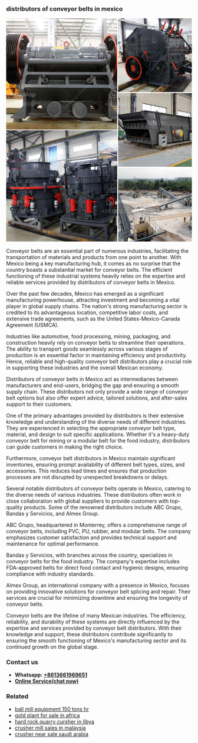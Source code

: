 <h3>distributors of conveyor belts in mexico</h3><img src='1706768118.jpg' alt=''><p>Conveyor belts are an essential part of numerous industries, facilitating the transportation of materials and products from one point to another. With Mexico being a key manufacturing hub, it comes as no surprise that the country boasts a substantial market for conveyor belts. The efficient functioning of these industrial systems heavily relies on the expertise and reliable services provided by distributors of conveyor belts in Mexico.</p><p>Over the past few decades, Mexico has emerged as a significant manufacturing powerhouse, attracting investment and becoming a vital player in global supply chains. The nation's strong manufacturing sector is credited to its advantageous location, competitive labor costs, and extensive trade agreements, such as the United States-Mexico-Canada Agreement (USMCA).</p><p>Industries like automotive, food processing, mining, packaging, and construction heavily rely on conveyor belts to streamline their operations. The ability to transport goods seamlessly across various stages of production is an essential factor in maintaining efficiency and productivity. Hence, reliable and high-quality conveyor belt distributors play a crucial role in supporting these industries and the overall Mexican economy.</p><p>Distributors of conveyor belts in Mexico act as intermediaries between manufacturers and end-users, bridging the gap and ensuring a smooth supply chain. These distributors not only provide a wide range of conveyor belt options but also offer expert advice, tailored solutions, and after-sales support to their customers.</p><p>One of the primary advantages provided by distributors is their extensive knowledge and understanding of the diverse needs of different industries. They are experienced in selecting the appropriate conveyor belt type, material, and design to suit specific applications. Whether it's a heavy-duty conveyor belt for mining or a modular belt for the food industry, distributors can guide customers in making the right choice.</p><p>Furthermore, conveyor belt distributors in Mexico maintain significant inventories, ensuring prompt availability of different belt types, sizes, and accessories. This reduces lead times and ensures that production processes are not disrupted by unexpected breakdowns or delays.</p><p>Several notable distributors of conveyor belts operate in Mexico, catering to the diverse needs of various industries. These distributors often work in close collaboration with global suppliers to provide customers with top-quality products. Some of the renowned distributors include ABC Grupo, Bandas y Servicios, and Almex Group.</p><p>ABC Grupo, headquartered in Monterrey, offers a comprehensive range of conveyor belts, including PVC, PU, rubber, and modular belts. The company emphasizes customer satisfaction and provides technical support and maintenance for optimal performance.</p><p>Bandas y Servicios, with branches across the country, specializes in conveyor belts for the food industry. The company's expertise includes FDA-approved belts for direct food contact and hygienic designs, ensuring compliance with industry standards.</p><p>Almex Group, an international company with a presence in Mexico, focuses on providing innovative solutions for conveyor belt splicing and repair. Their services are crucial for minimizing downtime and ensuring the longevity of conveyor belts.</p><p>Conveyor belts are the lifeline of many Mexican industries. The efficiency, reliability, and durability of these systems are directly influenced by the expertise and services provided by conveyor belt distributors. With their knowledge and support, these distributors contribute significantly to ensuring the smooth functioning of Mexico's manufacturing sector and its continued growth on the global stage.</p><h3>Contact us</h3><ul><li><strong>Whatsapp:&nbsp;<a href="https://wa.me/8613661969651">+8613661969651</a></strong></li><li><a href="https://swt.shibang-china.com/?git&amp;zhl&amp;distributors of conveyor belts in mexico"><strong>Online Service(chat now)</strong></a></li></ul><h3>Related</h3><ul><li><a href='ball mill equipment 150 tons hr.md'>ball mill equipment 150 tons hr</a></li><li><a href='gold plant for sale in africa.md'>gold plant for sale in africa</a></li><li><a href='hard rock quarry cursher in libya.md'>hard rock quarry cursher in libya</a></li><li><a href='crusher mill sales in malaysia.md'>crusher mill sales in malaysia</a></li><li><a href='crusher near sale saudi arabia.md'>crusher near sale saudi arabia</a></li></ul>